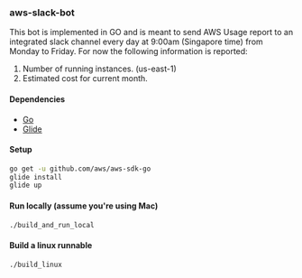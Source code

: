 ### aws-slack-bot

This bot is implemented in GO and is meant to send AWS Usage report to an integrated slack channel every day at 9:00am (Singapore time) from Monday to Friday. For now the following information is reported:

1. Number of running instances. (us-east-1)
2. Estimated cost for current month.

#### Dependencies
* [Go](https://golang.org/doc/install) 
* [Glide](https://github.com/Masterminds/glide)

#### Setup
```bash
go get -u github.com/aws/aws-sdk-go
glide install 
glide up
```

#### Run locally (assume you're using Mac)
```bash
./build_and_run_local
```

#### Build a linux runnable
```bash
./build_linux
```